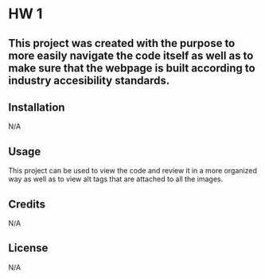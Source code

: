 # HW 1

## This project was created with the purpose to more easily navigate the code itself as well as to make sure that the webpage is built according to industry accesibility standards.

## Installation

N/A

## Usage

This project can be used to view the code and review it in a more organized way as well as to view alt tags that are attached to all the images.

## Credits

N/A

## License

N/A
